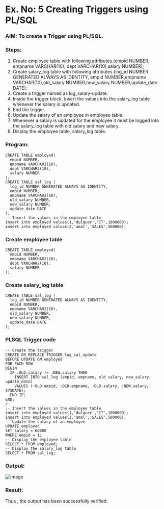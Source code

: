 # Ex. No: 5 Creating Triggers using PL/SQL

### AIM: To create a Trigger using PL/SQL.

### Steps:
1. Create employee table with following attributes (empid NUMBER, empname VARCHAR(10), dept VARCHAR(10),salary NUMBER);
2. Create salary_log table with following attributes (log_id NUMBER GENERATED ALWAYS AS IDENTITY, empid NUMBER,empname VARCHAR(10),old_salary NUMBER,new_salary NUMBER,update_date DATE);
3. Create a trigger named as log_salary-update.
4. Inside the trigger block, Insert the values into the salary_log table whenever the salary is updated.
5. End the trigger.
6. Update the salary of an employee in employee table.
7. Whenever a salary is updated for the employee it must be logged into the salary_log table with old salary and new salary.
8. Display the employee table, salary_log table.

### Program:
```
CREATE TABLE employed(
  empid NUMBER,
  empname VARCHAR2(10),
  dept VARCHAR2(10),
  salary NUMBER
);
CREATE TABLE sal_log (
  log_id NUMBER GENERATED ALWAYS AS IDENTITY,
  empid NUMBER,
  empname VARCHAR2(10),
  old_salary NUMBER,
  new_salary NUMBER,
  update_date DATE
);
-- Insert the values in the employee table
insert into employed values(1,'dulquer','IT',1000000);
insert into employed values(2,'amal','SALES',500000);
```
### Create employee table
```
CREATE TABLE employed(
  empid NUMBER,
  empname VARCHAR2(10),
  dept VARCHAR2(10),
  salary NUMBER
);
```

### Create salary_log table
```
CREATE TABLE sal_log (
  log_id NUMBER GENERATED ALWAYS AS IDENTITY,
  empid NUMBER,
  empname VARCHAR2(10),
  old_salary NUMBER,
  new_salary NUMBER,
  update_date DATE
);
```
### PLSQL Trigger code
```
-- Create the trigger
CREATE OR REPLACE TRIGGER log_sal_update
BEFORE UPDATE ON employed
FOR EACH ROW
BEGIN
  IF :OLD.salary != :NEW.salary THEN
    INSERT INTO sal_log (empid, empname, old_salary, new_salary, update_date)
    VALUES (:OLD.empid, :OLD.empname, :OLD.salary, :NEW.salary, SYSDATE);
  END IF;
END;
/
-- Insert the values in the employee table
insert into employed values(1,'dulquer','IT',1000000);
insert into employed values(2,'amal','SALES',500000);
-- Update the salary of an employee
UPDATE employed
SET salary = 60000
WHERE empid = 1;
-- Display the employee table
SELECT * FROM employed;
-- Display the salary_log table
SELECT * FROM sal_log;
```
### Output:

![image](https://github.com/NAGINENIROHITH/Ex-No-5-Creating-Triggers-using-PL-SQL/assets/118344049/f09634c7-441d-4acd-853c-90b4b5dac32c)

### Result:
Thus , the output has been successfully verified.

